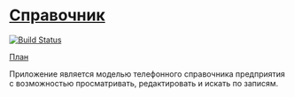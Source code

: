 # [Справочник](https://exam-n3456x.herokuapp.com/)

[![Build Status](https://travis-ci.com/xWillQ/Exam.svg?branch=master)](https://travis-ci.com/github/xWillQ/Exam)

[План](ROADMAP.md)

Приложение является моделью телефонного справочника предприятия с возможностью просматривать, редактировать и искать по записям.
